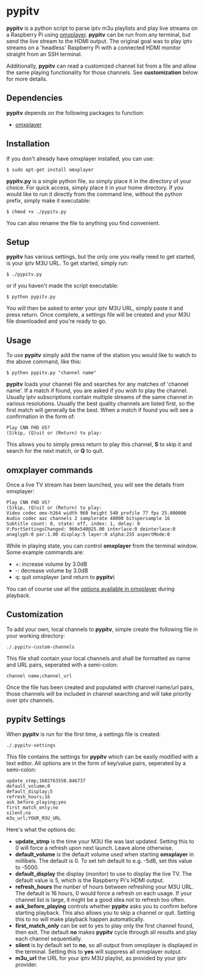 pypitv
==========================================================================

**pypitv** is a python script to parse iptv m3u playlists and play live streams on a Raspberry Pi using [omxplayer](https://www.raspberrypi.org/documentation/raspbian/applications/omxplayer.md). **pypitv** can be run from any terminal, but send the live stream to the HDMI output. The original goal was to play iptv streams on a 'headless' Raspberry Pi with a connected HDMI monitor straight from an SSH terminal.

Additionally, **pypitv** can read a customized channel list from a file and allow the same playing functionality for those channels. See **customization** below for more details.

Dependencies
--------------------------------------------------------------------------

**pypitv** depends on the following packages to function:
* [omxplayer](https://www.raspberrypi.org/documentation/raspbian/applications/omxplayer.md)

Installation
--------------------------------------------------------------------------

If you don't already have omxplayer installed, you can use:
```
$ sudo apt-get install omxplayer
```

**pypitv.py** is a single python file, so simply place it in the directory of your choice. For quick access, simply place it in your home directory. If you would like to run it directly from the command line, without the python prefix, simply make it executable:
```
$ chmod +x ./pypitv.py
```

You can also rename the file to anything you find convenient.

Setup
--------------------------------------------------------------------------

**pypitv** has various settings, but the only one you really need to get started, is your iptv M3U URL. To get started, simply run:
```
$ ./pypitv.py
```
or if you haven't made the script executable:
```
$ python pypitv.py
```
You will then be asked to enter your iptv M3U URL, simply paste it and press return. Once complete, a settings file will be created and your M3U file downloaded and you're ready to go.

Usage
--------------------------------------------------------------------------

To use **pypitv** simply add the name of the station you would like to watch to the above command, like this:
```
$ python pypitv.py "channel name"
```
**pypitv** loads your channel file and searches for any matches of 'channel name'. If a match if found, you are asked if you wish to play the channel. Usually iptv subscriptions contain multiple streams of the same channel in various resolutions. Usually the best quality channels are listed first, so the first match will generally be the best. When a match if found you will see a confirmation in the form of:
```
Play CNN FHD US?
(S)kip, (Q)uit or (Return) to play: 
```
This allows you to simply press return to play this channel, **S** to skip it and search for the next match, or **Q** to quit.

omxplayer commands
--------------------------------------------------------------------------

Once a live TV stream has been launched, you will see the details from omxplayer:
```
Play CNN FHD US?
(S)kip, (Q)uit or (Return) to play: 
Video codec omx-h264 width 960 height 540 profile 77 fps 25.000000
Audio codec aac channels 2 samplerate 48000 bitspersample 16
Subtitle count: 0, state: off, index: 1, delay: 0
V:PortSettingsChanged: 960x540@25.00 interlace:0 deinterlace:0 anaglyph:0 par:1.00 display:5 layer:0 alpha:255 aspectMode:0
```
While in playing state, you can control **omxplayer** from the terminal window. Some example commands are:
* +: increase volume by 3.0dB
* -: decrease volume by 3.0dB
* q: quit omxplayer (and return to **pypitv**)

You can of course use all the [options available in omxplayer](https://www.raspberrypi.org/documentation/raspbian/applications/omxplayer.md) during playback.

Customization
--------------------------------------------------------------------------

To add your own, local channels to **pypitv**, simple create the following file in your working directory:
```
./.pypitv-custom-channels
```

This file shall contain your local channels and shall be formatted as name and URL pairs, seperated with a semi-colon:
```
channel name;channel_url
```

Once the file has been created and populated with channel name/url pairs, those channels will be included in channel searching and will take priority over iptv channels.

pypitv Settings
--------------------------------------------------------------------------

When **pypitv** is run for the first time, a settings file is created:
```
./.pypitv-settings
```

This file contains the settings for **pypitv** which can be easily modified with a text editor. All options are in the form of key/value pairs, seperated by a semi-colon:
```
update_stmp;1602763550.846737
default_volume;0
default_display;5
refresh_hours;16
ask_before_playing;yes
first_match_only;no
silent;no
m3u_url;YOUR_M3U_URL
```

Here's what the options do:
* **update_stmp** is the time your M3U file was last updated. Setting this to 0 will force a refresh upon next launch. Leave alone otherwise.
* **default_volume** is the default volume used when starting **omxplayer** in millibels. The default is 0. To set teh default to e.g. -5dB, set this value to -5000.
* **default_display** the display (monitor) to use to display the live TV. The default value is 5, which is the Raspberry Pi's HDMI output.
* **refresh_hours** the nunber of hours between refreshing your M3U URL. The default is 16 hours, 0 would force a refresh on each usage. If your channel list is large, it might be a good idea not to refresh too often.
* **ask_before_playing** controls whether **pypitv** asks you to confirm before starting playback. This also allows you to skip a channel or quit. Setting this to no will make playback happen automatically.
* **first_match_only** can be set to yes to play only the first channel found, then exit. The default **no** makes **pypitv** cycle through all results and play each channel sequentially.
* **silent** is by default set to **no**, so all output from omxplayer is displayed in the terminal. Setting this to **yes** will suppress all omxplayer output.
* **m3u_url** the URL for your iptv M3U playlist, as provided by your iptv provider.
